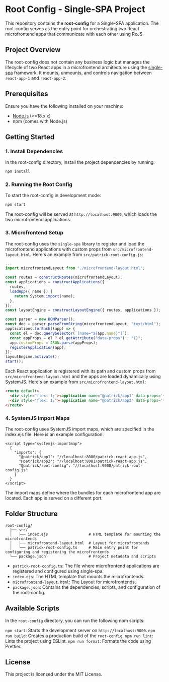 # Root Config - Single-SPA Project

This repository contains the **root-config** for a Single-SPA application. The root-config serves as the entry point for orchestrating two React microfrontend apps that communicate with each other using RxJS.

## Project Overview

The root-config does not contain any business logic but manages the lifecycle of two React apps in a microfrontend architecture using the [single-spa](https://single-spa.js.org/) framework. It mounts, unmounts, and controls navigation between `react-app-1` and `react-app-2`.

## Prerequisites

Ensure you have the following installed on your machine:

- [Node.js](https://nodejs.org/) (>=18.x.x)
- npm (comes with Node.js)

## Getting Started

### 1. Install Dependencies

In the root-config directory, install the project dependencies by running:
```bash
npm install
```

### 2. Running the Root Config

To start the root-config in development mode:

```bash
npm start
```

The root-config will be served at `http://localhost:9000`, which loads the two microfrontend applications.

### 3. Microfrontend Setup

The root-config uses the `single-spa` library to register and load the microfrontend applications with custom props from `src/microfrontend-layout.html`. Here's an example from `src/patrick-root-config.js`:
```typescript
...
import microfrontendLayout from "./microfrontend-layout.html";

const routes = constructRoutes(microfrontendLayout);
const applications = constructApplications({
  routes,
  loadApp({ name }) {
    return System.import(name);
  },
});
const layoutEngine = constructLayoutEngine({ routes, applications });

const parser = new DOMParser();
const doc = parser.parseFromString(microfrontendLayout, "text/html");
applications.forEach((app) => {
  const el = doc.querySelector(`[name="${app.name}"]`);
  const appProps = el ? el.getAttribute("data-props") : "{}";
  app.customProps = JSON.parse(appProps);
  registerApplication(app);
});
layoutEngine.activate();
start();
```

Each React application is registered with its path and custom props from `src/microfrontend-layout.html` and the apps are loaded dynamically using SystemJS. Here's an example from `src/microfrontend-layout.html`:
```html
<route default>
  <div style="flex: 1;"><application name="@patrick/app1" data-props='{"target":"@patrick/app2"}'></application></div>
  <div style="flex: 1;"><application name="@patrick/app2" data-props='{"target":"@patrick/app1"}'></application></div>
</route>
```

### 4. SystemJS Import Maps

The root-config uses SystemJS import maps, which are specified in the index.ejs file. Here is an example configuration:
```
<script type="systemjs-importmap">
  {
    "imports": {
      "@patrick/app1": "//localhost:8080/patrick-react-app.js",
      "@patrick/app2": "//localhost:8081/patrick-react-app.js",
      "@patrick/root-config": "//localhost:9000/patrick-root-config.js"
    }
  }
</script>
```
The import maps define where the bundles for each microfrontend app are located. Each app is served on a different port.

## Folder Structure

```
root-config/
  ├── src/
  │   ├── index.ejs                  # HTML template for mounting the microfrontends
  │   ├── microfrontend-layout.html  # Layout for microfrontends
  │   └── patrick-root-config.ts     # Main entry point for configuring and registering the microfrontends
  └── package.json                   # Project metadata and scripts
```

* `patrick-root-config.ts`: The file where microfrontend applications are registered and configured using single-spa.
* `index.ejs`: The HTML template that mounts the microfrontends.
* `microfrontend-layout.html`: The Layout for microfrontends.
* `package.json`: Contains the dependencies, scripts, and configuration of the root-config.

## Available Scripts
In the `root-config` directory, you can run the following npm scripts:

`npm start`: Starts the development server on `http://localhost:9000`.
`npm run build`: Creates a production build of the `root-config`.
`npm run lint`: Lints the project using ESLint.
`npm run format`: Formats the code using Prettier.

## License
This project is licensed under the MIT License.
